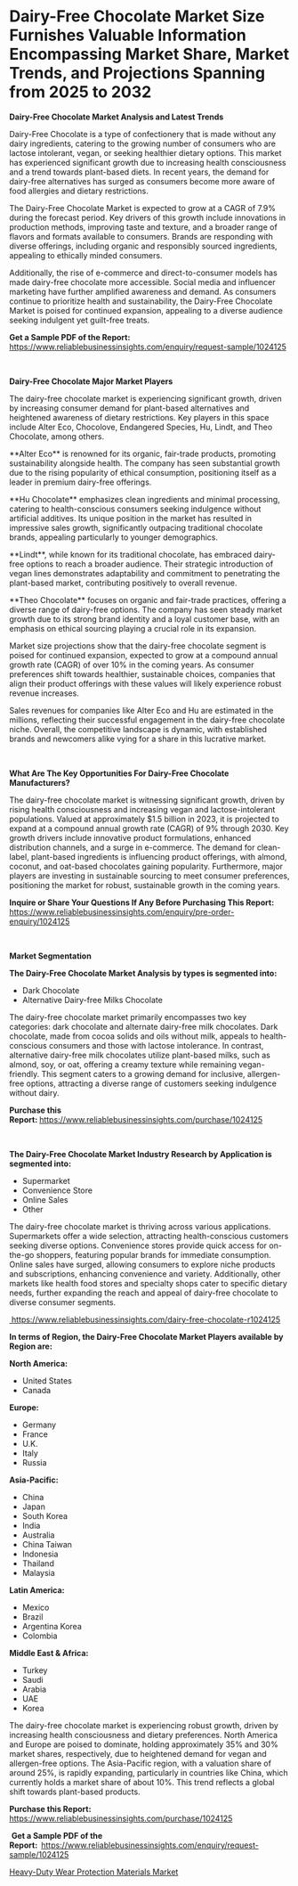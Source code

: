 <p><h1>Dairy-Free Chocolate Market Size Furnishes Valuable Information Encompassing Market Share, Market Trends, and Projections Spanning from 2025 to 2032</h1></p><p><strong>Dairy-Free Chocolate Market Analysis and Latest Trends</strong></p>
<p><p>Dairy-Free Chocolate is a type of confectionery that is made without any dairy ingredients, catering to the growing number of consumers who are lactose intolerant, vegan, or seeking healthier dietary options. This market has experienced significant growth due to increasing health consciousness and a trend towards plant-based diets. In recent years, the demand for dairy-free alternatives has surged as consumers become more aware of food allergies and dietary restrictions.</p><p>The Dairy-Free Chocolate Market is expected to grow at a CAGR of 7.9% during the forecast period. Key drivers of this growth include innovations in production methods, improving taste and texture, and a broader range of flavors and formats available to consumers. Brands are responding with diverse offerings, including organic and responsibly sourced ingredients, appealing to ethically minded consumers. </p><p>Additionally, the rise of e-commerce and direct-to-consumer models has made dairy-free chocolate more accessible. Social media and influencer marketing have further amplified awareness and demand. As consumers continue to prioritize health and sustainability, the Dairy-Free Chocolate Market is poised for continued expansion, appealing to a diverse audience seeking indulgent yet guilt-free treats.</p></p>
<p><strong>Get a Sample PDF of the Report:&nbsp;</strong> <a href="https://www.reliablebusinessinsights.com/enquiry/request-sample/1024125?utm_campaign=2247&utm_medium=2&utm_source=Github&utm_content=ia&utm_term=02042025&utm_id=dairy-free-chocolate">https://www.reliablebusinessinsights.com/enquiry/request-sample/1024125</a></p>
<p>&nbsp;</p>
<p><strong>Dairy-Free Chocolate Major Market Players</strong></p>
<p><p>The dairy-free chocolate market is experiencing significant growth, driven by increasing consumer demand for plant-based alternatives and heightened awareness of dietary restrictions. Key players in this space include Alter Eco, Chocolove, Endangered Species, Hu, Lindt, and Theo Chocolate, among others.</p><p>**Alter Eco** is renowned for its organic, fair-trade products, promoting sustainability alongside health. The company has seen substantial growth due to the rising popularity of ethical consumption, positioning itself as a leader in premium dairy-free offerings.</p><p>**Hu Chocolate** emphasizes clean ingredients and minimal processing, catering to health-conscious consumers seeking indulgence without artificial additives. Its unique position in the market has resulted in impressive sales growth, significantly outpacing traditional chocolate brands, appealing particularly to younger demographics.</p><p>**Lindt**, while known for its traditional chocolate, has embraced dairy-free options to reach a broader audience. Their strategic introduction of vegan lines demonstrates adaptability and commitment to penetrating the plant-based market, contributing positively to overall revenue.</p><p>**Theo Chocolate** focuses on organic and fair-trade practices, offering a diverse range of dairy-free options. The company has seen steady market growth due to its strong brand identity and a loyal customer base, with an emphasis on ethical sourcing playing a crucial role in its expansion.</p><p>Market size projections show that the dairy-free chocolate segment is poised for continued expansion, expected to grow at a compound annual growth rate (CAGR) of over 10% in the coming years. As consumer preferences shift towards healthier, sustainable choices, companies that align their product offerings with these values will likely experience robust revenue increases.</p><p>Sales revenues for companies like Alter Eco and Hu are estimated in the millions, reflecting their successful engagement in the dairy-free chocolate niche. Overall, the competitive landscape is dynamic, with established brands and newcomers alike vying for a share in this lucrative market.</p></p>
<p>&nbsp;</p>
<p><strong>What Are The Key Opportunities For Dairy-Free Chocolate Manufacturers?</strong></p>
<p><p>The dairy-free chocolate market is witnessing significant growth, driven by rising health consciousness and increasing vegan and lactose-intolerant populations. Valued at approximately $1.5 billion in 2023, it is projected to expand at a compound annual growth rate (CAGR) of 9% through 2030. Key growth drivers include innovative product formulations, enhanced distribution channels, and a surge in e-commerce. The demand for clean-label, plant-based ingredients is influencing product offerings, with almond, coconut, and oat-based chocolates gaining popularity. Furthermore, major players are investing in sustainable sourcing to meet consumer preferences, positioning the market for robust, sustainable growth in the coming years.</p></p>
<p><strong>Inquire or Share Your Questions If Any Before Purchasing This Report:</strong> <a href="https://www.reliablebusinessinsights.com/enquiry/pre-order-enquiry/1024125?utm_campaign=2247&utm_medium=2&utm_source=Github&utm_content=ia&utm_term=02042025&utm_id=dairy-free-chocolate">https://www.reliablebusinessinsights.com/enquiry/pre-order-enquiry/1024125</a></p>
<p>&nbsp;</p>
<p><strong>Market Segmentation</strong></p>
<p><strong>The Dairy-Free Chocolate Market Analysis by types is segmented into:</strong></p>
<p><ul><li>Dark Chocolate</li><li>Alternative Dairy-free Milks Chocolate</li></ul></p>
<p><p>The dairy-free chocolate market primarily encompasses two key categories: dark chocolate and alternate dairy-free milk chocolates. Dark chocolate, made from cocoa solids and oils without milk, appeals to health-conscious consumers and those with lactose intolerance. In contrast, alternative dairy-free milk chocolates utilize plant-based milks, such as almond, soy, or oat, offering a creamy texture while remaining vegan-friendly. This segment caters to a growing demand for inclusive, allergen-free options, attracting a diverse range of customers seeking indulgence without dairy.</p></p>
<p><strong>Purchase this Report:&nbsp;</strong><a href="https://www.reliablebusinessinsights.com/purchase/1024125?utm_campaign=2247&utm_medium=2&utm_source=Github&utm_content=ia&utm_term=02042025&utm_id=dairy-free-chocolate">https://www.reliablebusinessinsights.com/purchase/1024125</a></p>
<p>&nbsp;</p>
<p><strong>The Dairy-Free Chocolate Market Industry Research by Application is segmented into:</strong></p>
<p><ul><li>Supermarket</li><li>Convenience Store</li><li>Online Sales</li><li>Other</li></ul></p>
<p><p>The dairy-free chocolate market is thriving across various applications. Supermarkets offer a wide selection, attracting health-conscious customers seeking diverse options. Convenience stores provide quick access for on-the-go shoppers, featuring popular brands for immediate consumption. Online sales have surged, allowing consumers to explore niche products and subscriptions, enhancing convenience and variety. Additionally, other markets like health food stores and specialty shops cater to specific dietary needs, further expanding the reach and appeal of dairy-free chocolate to diverse consumer segments.</p></p>
<p><a href="https://www.reliablebusinessinsights.com/dairy-free-chocolate-r1024125?utm_campaign=2247&utm_medium=2&utm_source=Github&utm_content=ia&utm_term=02042025&utm_id=dairy-free-chocolate">&nbsp;https://www.reliablebusinessinsights.com/dairy-free-chocolate-r1024125</a></p>
<p><strong>In terms of Region, the Dairy-Free Chocolate Market Players available by Region are:</strong></p>
<p>
    <p> <strong> North America: </strong>
        <ul>
            <li>United States</li>
            <li>Canada</li>
        </ul>
        </p> 
    <p> <strong> Europe: </strong>
        <ul>
            <li>Germany</li>
            <li>France</li>
            <li>U.K.</li>
            <li>Italy</li>
            <li>Russia</li>
        </ul>
        </p> 
    <p> <strong> Asia-Pacific: </strong>
        <ul>
            <li>China</li>
            <li>Japan</li>
            <li>South Korea</li>
            <li>India</li>
            <li>Australia</li>
            <li>China Taiwan</li>
            <li>Indonesia</li>
            <li>Thailand</li>
            <li>Malaysia</li>
        </ul>
        </p> 
    <p> <strong> Latin America: </strong>
        <ul>
            <li>Mexico</li>
            <li>Brazil</li>
            <li>Argentina Korea</li>
            <li>Colombia</li>
        </ul>
        </p> 
    <p> <strong> Middle East & Africa: </strong>
        <ul>
            <li>Turkey</li>
            <li>Saudi</li>
            <li>Arabia</li>
            <li>UAE</li>
            <li>Korea</li>
        </ul>
    </p>
    </p>
<p><p>The dairy-free chocolate market is experiencing robust growth, driven by increasing health consciousness and dietary preferences. North America and Europe are poised to dominate, holding approximately 35% and 30% market shares, respectively, due to heightened demand for vegan and allergen-free options. The Asia-Pacific region, with a valuation share of around 25%, is rapidly expanding, particularly in countries like China, which currently holds a market share of about 10%. This trend reflects a global shift towards plant-based products.</p></p>
<p><strong>Purchase this Report: </strong><a href="https://www.reliablebusinessinsights.com/purchase/1024125?utm_campaign=2247&utm_medium=2&utm_source=Github&utm_content=ia&utm_term=02042025&utm_id=dairy-free-chocolate">https://www.reliablebusinessinsights.com/purchase/1024125</a></p>
<p>&nbsp;<strong>Get a Sample PDF of the Report:&nbsp;&nbsp;</strong><a href="https://www.reliablebusinessinsights.com/enquiry/request-sample/1024125?utm_campaign=2247&utm_medium=2&utm_source=Github&utm_content=ia&utm_term=02042025&utm_id=dairy-free-chocolate">https://www.reliablebusinessinsights.com/enquiry/request-sample/1024125</a></p>
<p><strong></strong></p>
<p><p><a href="https://github.com/bensemilia864/Market-Research-Report-List-1/blob/main/heavy-duty-wear-protection-materials-market.md?utm_campaign=2247&utm_medium=2&utm_source=Github&utm_content=ia&utm_term=02042025&utm_id=dairy-free-chocolate">Heavy-Duty Wear Protection Materials Market</a></p></p>